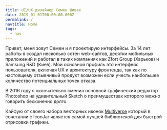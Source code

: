 ```yaml
---
title: UI/UX дизайнер Семен Шишак
date: 2019-01-01T00:00:00.000Z
permalink: /
navtitle: Home
tags:
  - nav
---
```

Привет, меня зовут Семен и я проектирую интерфейсы. За 14 лет работы я создал несколько сотен web-сайтов, десятки мобильных приложений и работал в таких компаниях как Zfort Group (Харьков) и Samsung R&D (Киев). Мой основной профиль это интерфейс пользователя, включая UX и архитектуру  фронтенда, так как по настоящему отзывчивый продукт возможен если учесть наибольшее количество потенциальных точек отказа.

В 2016 году я окончательно сменил основной графический редактор Photoshop на удивительный Sketch о преимуществах которого можно говорить бесконечно долго.

Кайфую от своего набора векторных иконок [Multiverse](https://icons.simonshishak.com/) который в сочетании с IconJar является самой лучшей библиотекой для быстрой отрисовки графики.
